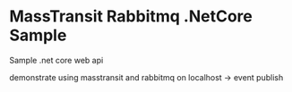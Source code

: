 # MassTransit Rabbitmq .NetCore Sample
Sample .net core web api

demonstrate using masstransit and rabbitmq on localhost -> event publish
